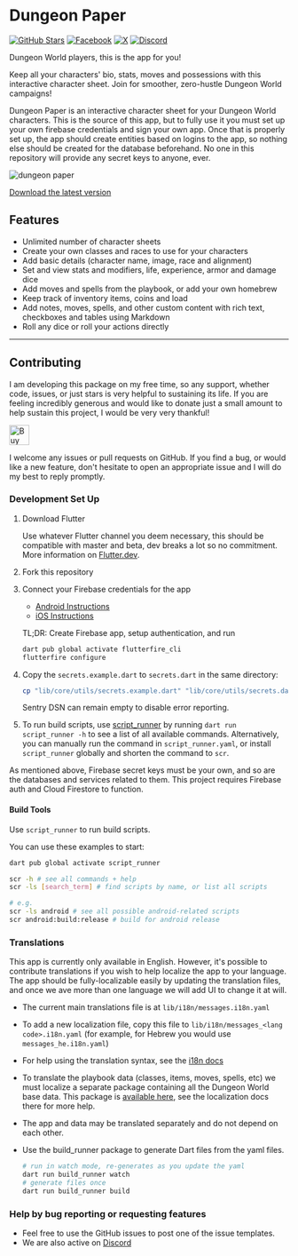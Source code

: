 # Dungeon Paper

[![GitHub Stars](https://img.shields.io/github/stars/DungeonPaper/dungeon-paper-app?style=flat&logo=github&label=GitHub%20Stars)](https://bit.ly/DungeonPaper-GitHub)
[![Facebook](https://img.shields.io/badge/Facebook-%40?style=flat&logo=Facebook&color=%230866ff)](https://bit.ly/DungeonPaper-Facebook)
[![X](https://img.shields.io/badge/X-%40?style=flat&logo=x&logoColor=white&color=black)](https://bit.ly/DungeonPaper-Twitter)
[![Discord](https://img.shields.io/badge/Discord-%40?style=flat&logo=discord&logoColor=white&color=%235865F2)](https://bit.ly/DungeonPaper-Discord)

Dungeon World players, this is the app for you!

Keep all your characters' bio, stats, moves and possessions with this interactive character sheet.
Join for smoother, zero-hustle Dungeon World campaigns!

Dungeon Paper is an interactive character sheet for your Dungeon World characters. This is the
source of this app, but to fully use it you must set up your own firebase credentials and sign your
own app. Once that is properly set up, the app should create entities based on logins to the app, so
nothing else should be created for the database beforehand. No one in this repository will provide
any secret keys to anyone, ever.

<p align="center">

![dungeon paper](https://dungeonpaper.app/images/logo-512.png)

[Download the latest version](https://dungeonpaper.app/download)

</p>

## Features

- Unlimited number of character sheets
- Create your own classes and races to use for your characters
- Add basic details (character name, image, race and alignment)
- Set and view stats and modifiers, life, experience, armor and damage dice
- Add moves and spells from the playbook, or add your own homebrew
- Keep track of inventory items, coins and load
- Add notes, moves, spells, and other custom content with rich text, checkboxes and tables using
  Markdown
- Roll any dice or roll your actions directly

---

## Contributing

I am developing this package on my free time, so any support, whether code, issues, or just stars is
very helpful to sustaining its life. If you are feeling incredibly generous and would like to donate
just a small amount to help sustain this project, I would be very very thankful!

<a href='https://ko-fi.com/casraf' target='_blank'>
  <img height='36' style='border:0px;height:36px;'
    src='https://cdn.ko-fi.com/cdn/kofi1.png?v=3'
    alt='Buy Me a Coffee at ko-fi.com' />
</a>

I welcome any issues or pull requests on GitHub. If you find a bug, or would like a new feature,
don't hesitate to open an appropriate issue and I will do my best to reply promptly.

### Development Set Up

1. Download Flutter

   Use whatever Flutter channel you deem necessary, this should be compatible with master and beta,
   dev breaks a lot so no commitment. More information on [Flutter.dev](https://flutter.dev).

1. Fork this repository

1. Connect your Firebase credentials for the app

   - [Android Instructions](https://firebase.google.com/docs/android/setup)
   - [iOS Instructions](https://firebase.google.com/docs/ios/setup)

   TL;DR: Create Firebase app, setup authentication, and run

   ```sh
   dart pub global activate flutterfire_cli
   flutterfire configure
   ```

1. Copy the `secrets.example.dart` to `secrets.dart` in the same directory:

   ```sh
   cp "lib/core/utils/secrets.example.dart" "lib/core/utils/secrets.dart"
   ```

   Sentry DSN can remain empty to disable error reporting.

1. To run build scripts, use [script_runner](https://pub.dev/packages/script_runner) by running
   `dart run script_runner -h` to see a list of all available commands. Alternatively, you can
   manually run the command in `script_runner.yaml`, or install `script_runner` globally and shorten
   the command to `scr`.

As mentioned above, Firebase secret keys must be your own, and so are the databases and services
related to them. This project requires Firebase auth and Cloud Firestore to function.

#### Build Tools

Use `script_runner` to run build scripts.

You can use these examples to start:

```sh
dart pub global activate script_runner

scr -h # see all commands + help
scr -ls [search_term] # find scripts by name, or list all scripts

# e.g.
scr -ls android # see all possible android-related scripts
scr android:build:release # build for android release
```

### Translations

This app is currently only available in English. However, it's possible to contribute translations
if you wish to help localize the app to your language. The app should be fully-localizable easily by
updating the translation files, and once we ave more than one language we will add UI to change it
at will.

- The current main translations file is at `lib/i18n/messages.i18n.yaml`
- To add a new localization file, copy this file to `lib/i18n/messages_<lang code>.i18n.yaml` (for
  example, for Hebrew you would use `messages_he.i18n.yaml`)
- For help using the translation syntax, see the [i18n docs](https://github.com/MohiuddinM/i18n)
- To translate the playbook data (classes, items, moves, spells, etc) we must localize a separate
  package containing all the Dungeon World base data. This package is
  [available here](https://github.com/DungeonPaper/dungeon_world_data), see the localization docs
  there for more help.
- The app and data may be translated separately and do not depend on each other.
- Use the build_runner package to generate Dart files from the yaml files.

  ```sh
  # run in watch mode, re-generates as you update the yaml
  dart run build_runner watch
  # generate files once
  dart run build_runner build
  ```

### Help by bug reporting or requesting features

- Feel free to use the GitHub issues to post one of the issue templates.
- We are also active on [Discord](https://bit.ly/DungeonPaper-Discord)